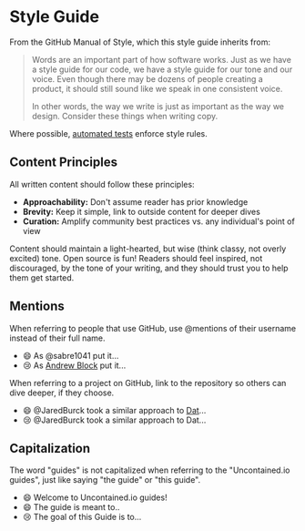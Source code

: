 # Style Guide

From the GitHub Manual of Style, which this style guide inherits from:

> Words are an important part of how software works. Just as we have a style guide for our code, we have a style guide for our tone and our voice. Even though there may be dozens of people creating a product, it should still sound like we speak in one consistent voice.
>
> In other words, the way we write is just as important as the way we design. Consider these things when writing copy.

Where possible, [automated tests](../script/test-prose) enforce style rules.

## Content Principles
All written content should follow these principles:

* **Approachability:** Don't assume reader has prior knowledge
* **Brevity:** Keep it simple, link to outside content for deeper dives
* **Curation:** Amplify community best practices vs. any individual's point of view

Content should maintain a light-hearted, but wise (think classy, not overly excited) tone. Open source is fun! Readers should feel inspired, not discouraged, by the tone of your writing, and they should trust you to help them get started.

## Mentions

When referring to people that use GitHub, use @mentions of their username instead of their full name.

- :smile: As @sabre1041 put it...
- :cry: As [Andrew Block](https://github.com/sabre1041) put it...

When referring to a project on GitHub, link to the repository so others can dive deeper, if they choose.

- :smile: @JaredBurck took a similar approach to [Dat](https://github.com/datproject/dat)...
- :cry: @JaredBurck took a similar approach to Dat...

## Capitalization

The word "guides" is not capitalized when referring to the "Uncontained.io guides", just like saying "the guide" or "this guide".

- :smile: Welcome to Uncontained.io guides!
- :smile: The guide is meant to..
- :cry: The goal of this Guide is to...
